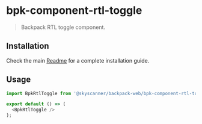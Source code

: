 # bpk-component-rtl-toggle

> Backpack RTL toggle component.

## Installation

Check the main [Readme](https://github.com/skyscanner/backpack#usage) for a complete installation guide.

## Usage

```js
import BpkRtlToggle from '@skyscanner/backpack-web/bpk-component-rtl-toggle';

export default () => (
  <BpkRtlToggle />
);
```